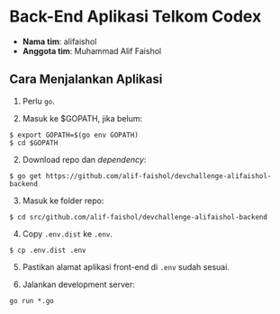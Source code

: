 # Back-End Aplikasi Telkom Codex

- **Nama tim**: alifaishol
- **Anggota tim**: Muhammad Alif Faishol

## Cara Menjalankan Aplikasi

1. Perlu `go`.

2. Masuk ke $GOPATH, jika belum:
```
$ export GOPATH=$(go env GOPATH)
$ cd $GOPATH
```

2. Download repo dan *dependency*:

```
$ go get https://github.com/alif-faishol/devchallenge-alifaishol-backend
```

3. Masuk ke folder repo:
```
$ cd src/github.com/alif-faishol/devchallenge-alifaishol-backend
```

4. Copy `.env.dist` ke `.env`.
```
$ cp .env.dist .env
```

5. Pastikan alamat aplikasi front-end di `.env` sudah sesuai.

6. Jalankan development server:
```
go run *.go
```
